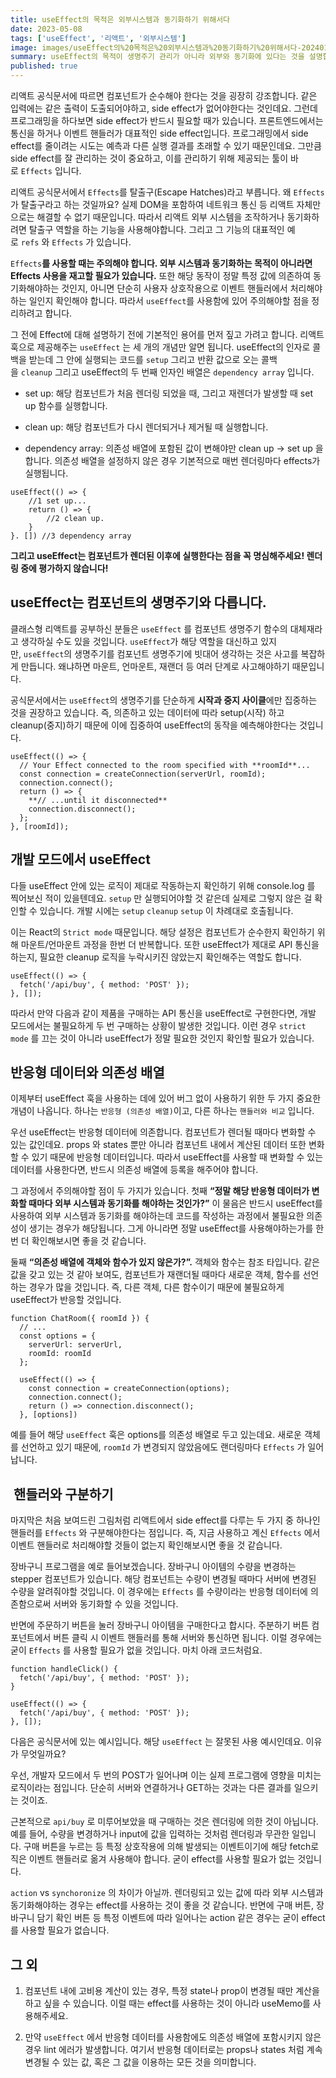 ```yaml
---
title: useEffect의 목적은 외부시스템과 동기화하기 위해서다
date: 2023-05-08
tags: ['useEffect', '리액트', '외부시스템']
image: images/useEffect의%20목적은%20외부시스템과%20동기화하기%20위해서다-20240128232621063.webp
summary: useEffect의 목적이 생명주기 관리가 아니라 외부와 동기화에 있다는 것을 설명합니다
published: true
---
```


리액트 공식문서에 따르면 컴포넌트가 순수해야 한다는 것을 굉장히 강조합니다. 같은 입력에는 같은 출력이 도출되어야하고, side effect가 없어야한다는 것인데요. 그런데 프로그래밍을 하다보면 side effect가 반드시 필요할 때가 있습니다. 프론트엔드에서는 통신을 하거나 이벤트 핸들러가 대표적인 side effect입니다. 프로그래밍에서 side effect를 줄이려는 시도는 예측과 다른 실행 결과를 초래할 수 있기 때문인데요. 그만큼 side effect를 잘 관리하는 것이 중요하고, 이를 관리하기 위해 제공되는 툴이 바로 `Effects` 입니다.

리액트 공식문서에서 `Effects`를 탈출구(Escape Hatches)라고 부릅니다. 왜 `Effects`가 탈출구라고 하는 것일까요? 실제 DOM을 포함하여 네트워크 통신 등 리액트 자체만으로는 해결할 수 없기 때문입니다. 따라서 리액트 외부 시스템을 조작하거나 동기화하려면 탈출구 역할을 하는 기능을 사용해야합니다. 그리고 그 기능의 대표적인 예로 `refs` 와 `Effects` 가 있습니다.

`Effects`**를 사용할 때는 주의해야 합니다. 외부 시스템과 동기화하는 목적이 아니라면 Effects 사용을 재고할 필요가 있습니다.** 또한 해당 동작이 정말 특정 값에 의존하여 동기화해야하는 것인지, 아니면 단순히 사용자 상호작용으로 이벤트 핸들러에서 처리해야하는 일인지 확인해야 합니다. 따라서 `useEffect`를 사용함에 있어 주의해야할 점을 정리하려고 합니다.

그 전에 Effect에 대해 설명하기 전에 기본적인 용어를 먼저 짚고 가려고 합니다. 리액트 훅으로 제공해주는 `useEffect` 는 세 개의 개념만 알면 됩니다. useEffect의 인자로 콜백을 받는데 그 안에 실행되는 코드를 `setup` 그리고 반환 값으로 오는 콜백을 `cleanup` 그리고 useEffect의 두 번째 인자인 배열은 `dependency array` 입니다.

- set up: 해당 컴포넌트가 처음 렌더링 되었을 때, 그리고 재렌더가 발생할 때 set up 함수를 실행합니다.
    
- clean up: 해당 컴포넌트가 다시 렌더되거나 제거될 때 실행합니다.
    
- dependency array: 의존성 배열에 포함된 값이 변해야만 clean up → set up 을 합니다. 의존성 배열을 설정하지 않은 경우 기본적으로 매번 렌더링마다 effects가 실행됩니다.
    

```
useEffect(() => {
	//1 set up...
	return () => {
		//2 clean up.
	}
}. []) //3 dependency array
```

**그리고 useEffect는 컴포넌트가 렌더된 이후에 실행한다는 점을 꼭 명심해주세요! 렌더링 중에 평가하지 않습니다!**

## useEffect는 컴포넌트의 생명주기와 다릅니다.

클래스형 리액트를 공부하신 분들은 `useEffect` 를 컴포넌트 생명주기 함수의 대체재라고 생각하실 수도 있을 것입니다. `useEffect`가 해당 역할을 대신하고 있지만, `useEffect`의 생명주기를 컴포넌트 생명주기에 빗대어 생각하는 것은 사고를 복잡하게 만듭니다. 왜냐하면 마운트, 언마운트, 재랜더 등 여러 단계로 사고해야하기 때문입니다.

공식문서에서는 `useEffect`의 생명주기를 단순하게 **시작과 중지 사이클**에만 집중하는 것을 권장하고 있습니다. 즉, 의존하고 있는 데이터에 따라 setup(시작) 하고 cleanup(중지)하기 때문에 이에 집중하여 useEffect의 동작을 예측해야한다는 것입니다.

```
useEffect(() => {
  // Your Effect connected to the room specified with **roomId**...
  const connection = createConnection(serverUrl, roomId);
  connection.connect();
  return () => {
    **// ...until it disconnected**
    connection.disconnect();
  };
}, [roomId]);
```

## 개발 모드에서 useEffect

다들 useEffect 안에 있는 로직이 제대로 작동하는지 확인하기 위해 console.log 를 찍어보신 적이 있을텐데요. `setup` 만 실행되어야할 것 같은데 실제로 그렇지 않은 걸 확인할 수 있습니다. 개발 시에는 `setup` `cleanup` `setup` 이 차례대로 호출됩니다.

이는 React의 `Strict mode` 때문입니다. 해당 설정은 컴포넌트가 순수한지 확인하기 위해 마운트/언마운트 과정을 한번 더 반복합니다. 또한 useEffect가 제대로 API 통신을 하는지, 필요한 cleanup 로직을 누락시키진 않았는지 확인해주는 역할도 합니다.

```
useEffect(() => {
  fetch('/api/buy', { method: 'POST' });
}, []);
```

따라서 만약 다음과 같이 제품을 구매하는 API 통신을 useEffect로 구현한다면, 개발 모드에서는 불필요하게 두 번 구매하는 상황이 발생한 것입니다. 이런 경우 `strict mode` 를 끄는 것이 아니라 useEffect가 정말 필요한 것인지 확인할 필요가 있습니다.

## 반응형 데이터와 의존성 배열

이제부터 useEffect 훅을 사용하는 데에 있어 버그 없이 사용하기 위한 두 가지 중요한 개념이 나옵니다. 하나는 `반응형 (의존성 배열)`이고, 다른 하나는 `핸들러와 비교` 입니다.

우선 useEffect는 반응형 데이터에 의존합니다. 컴포넌트가 렌더될 때마다 변화할 수 있는 값인데요. props 와 states 뿐만 아니라 컴포넌트 내에서 계산된 데이터 또한 변화할 수 있기 때문에 반응형 데이터입니다. 따라서 useEffect를 사용할 때 변화할 수 있는 데이터를 사용한다면, 반드시 의존성 배열에 등록을 해주어야 합니다.

그 과정에서 주의해야할 점이 두 가지가 있습니다. 첫째 **“정말 해당 반응형 데이터가 변화할 때마다 외부 시스템과 동기화를 해야하는 것인가?”** 이 물음은 반드시 useEffect를 사용하여 외부 시스템과 동기화를 해야하는데 코드를 작성하는 과정에서 불필요한 의존성이 생기는 경우가 해당됩니다. 그게 아니라면 정말 useEffect를 사용해야하는가를 한번 더 확인해보시면 좋을 것 같습니다.

둘째 **“의존성 배열에 객체와 함수가 있지 않은가?”.** 객체와 함수는 참조 타입니다. 같은 값을 갖고 있는 것 같아 보여도, 컴포넌트가 재랜더될 때마다 새로운 객체, 함수를 선언하는 경우가 많을 것입니다. 즉, 다른 객체, 다른 함수이기 때문에 불필요하게 useEffect가 반응할 것입니다.

```
function ChatRoom({ roomId }) {
  // ...
  const options = {
    serverUrl: serverUrl,
    roomId: roomId
  };

  useEffect(() => {
    const connection = createConnection(options);
    connection.connect();
    return () => connection.disconnect();
  }, [options])
```

예를 들어 해당 `useEffect` 훅은 options를 의존성 배열로 두고 있는데요. 새로운 객체를 선언하고 있기 때문에, `roomId` 가 변경되지 않았음에도 랜더링마다 `Effects` 가 일어납니다.

##  핸들러와 구분하기

마지막은 처음 보여드린 그림처럼 리액트에서 side effect를 다루는 두 가지 중 하나인 핸들러를 `Effects` 와 구분해야한다는 점입니다. 즉, 지금 사용하고 계신 `Effects` 에서 이벤트 핸들러로 처리해야할 것들이 없는지 확인해보시면 좋을 것 같습니다.

장바구니 프로그램을 예로 들어보겠습니다. 장바구니 아이템의 수량을 변경하는 stepper 컴포넌트가 있습니다. 해당 컴포넌트는 수량이 변경될 때마다 서버에 변경된 수량을 알려줘야할 것입니다. 이 경우에는 `Effects` 를 수량이라는 반응형 데이터에 의존함으로써 서버와 동기화할 수 있을 것입니다.

반면에 주문하기 버튼을 눌러 장바구니 아이템을 구매한다고 합시다. 주분하기 버튼 컴포넌트에서 버튼 클릭 시 이벤트 핸들러를 통해 서버와 통신하면 됩니다. 이럴 경우에는 굳이 `Effects` 를 사용할 필요가 없을 것입니다. 마치 아래 코드처럼요.

```
function handleClick() {
  fetch('/api/buy', { method: 'POST' });
}
```

```
useEffect(() => {
  fetch('/api/buy', { method: 'POST' });
}, []);
```

다음은 공식문서에 있는 예시입니다. 해당 `useEffect` 는 잘못된 사용 예시인데요. 이유가 무엇일까요?

우선, 개발자 모드에서 두 번의 POST가 일어나며 이는 실제 프로그램에 영향을 미치는 로직이라는 점입니다. 단순히 서버와 연결하거나 GET하는 것과는 다른 결과를 일으키는 것이죠.

근본적으로 `api/buy` 로 미루어보았을 때 구매하는 것은 렌더링에 의한 것이 아닙니다. 예를 들어, 수량을 변경하거나 input에 값을 입력하는 것처럼 렌더링과 무관한 일입니다. 구매 버튼을 누르는 등 특정 상호작용에 의해 발생되는 이벤트이기에 해당 fetch로직은 이벤트 핸들러로 옮겨 사용해야 합니다. 굳이 effect를 사용할 필요가 없는 것입니다.

`action` vs `synchoronize` 의 차이가 아닐까. 렌더링되고 있는 값에 따라 외부 시스템과 동기화해야하는 경우는 effect를 사용하는 것이 좋을 것 같습니다. 반면에 구매 버튼, 장바구니 담기 확인 버튼 등 특정 이벤트에 따라 일어나는 action 같은 경우는 굳이 effect를 사용할 필요가 없습니다.

## 그 외

1. 컴포넌트 내에 고비용 계산이 있는 경우, 특정 state나 prop이 변경될 때만 계산을 하고 싶을 수 있습니다. 이럴 때는 effect를 사용하는 것이 아니라 useMemo를 사용해주세요.
    
2. 만약 `useEffect` 에서 반응형 데이터를 사용함에도 의존성 배열에 포함시키지 않은 경우 lint 에러가 발생합니다. 여기서 반응형 데이터로는 props나 states 처럼 계속 변경될 수 있는 값, 혹은 그 값을 이용하는 모든 것을 의미합니다.